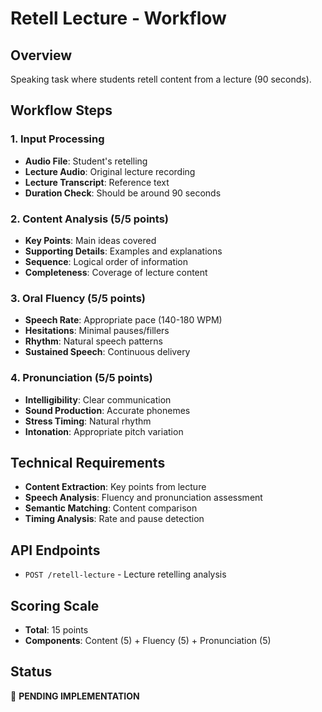# Retell Lecture - Workflow

## Overview
Speaking task where students retell content from a lecture (90 seconds).

## Workflow Steps

### 1. Input Processing
- **Audio File**: Student's retelling
- **Lecture Audio**: Original lecture recording
- **Lecture Transcript**: Reference text
- **Duration Check**: Should be around 90 seconds

### 2. Content Analysis (5/5 points)
- **Key Points**: Main ideas covered
- **Supporting Details**: Examples and explanations
- **Sequence**: Logical order of information
- **Completeness**: Coverage of lecture content

### 3. Oral Fluency (5/5 points)
- **Speech Rate**: Appropriate pace (140-180 WPM)
- **Hesitations**: Minimal pauses/fillers
- **Rhythm**: Natural speech patterns
- **Sustained Speech**: Continuous delivery

### 4. Pronunciation (5/5 points)
- **Intelligibility**: Clear communication
- **Sound Production**: Accurate phonemes
- **Stress Timing**: Natural rhythm
- **Intonation**: Appropriate pitch variation

## Technical Requirements
- **Content Extraction**: Key points from lecture
- **Speech Analysis**: Fluency and pronunciation assessment
- **Semantic Matching**: Content comparison
- **Timing Analysis**: Rate and pause detection

## API Endpoints
- `POST /retell-lecture` - Lecture retelling analysis

## Scoring Scale
- **Total**: 15 points
- **Components**: Content (5) + Fluency (5) + Pronunciation (5)

## Status
🚧 **PENDING IMPLEMENTATION**